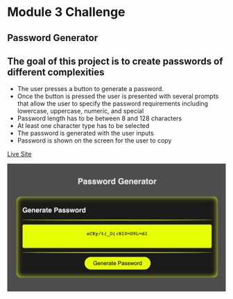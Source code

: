 # Module 3 Challenge

## Password Generator

## The goal of this project is to create passwords of different complexities
- The user presses a button to generate a password.
- Once the button is pressed the user is presented with several prompts that allow the user to specify the password requirements including lowercase, uppercase, numeric, and special
- Password length has to be between 8 and 128 characters
- At least one character type has to be selected
- The password is generated with the user inputs
- Password is shown on the screen for the user to copy


[Live Site](https://suedepritch.github.io/psychic-lamp/)

![screenshot](./assets/images/screenshot.png)